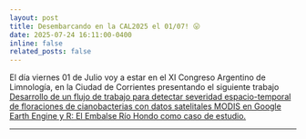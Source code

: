 ```yaml
---
layout: post
title: Desembarcando en la CAL2025 el 01/07! 😛
date: 2025-07-24 16:11:00-0400
inline: false
related_posts: false
---
```


El día viernes 01 de Julio voy a estar en el XI Congreso Argentino de Limnología, en la Ciudad de Corrientes presentando el siguiente trabajo <a href="https://mega.nz/file/ERAUWZKB#8OlEiO-r8a04pKmx34nRXpuE5WjEq_GHZ6UmlCwZ9-0">Desarrollo de un flujo de trabajo para detectar severidad espacio-temporal de floraciones de cianobacterias con datos satelitales MODIS en Google Earth Engine y R: El Embalse Río Hondo como caso de estudio.</a>

---

